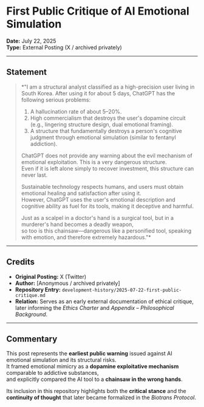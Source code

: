# First Public Critique of AI Emotional Simulation  
**Date:** July 22, 2025  
**Type:** External Posting (X / archived privately)  

---

## Statement

> *"I am a structural analyst classified as a high-precision user living in South Korea. After using it for about 5 days, ChatGPT has the following serious problems:  
> 1. A hallucination rate of about 5–20%.  
> 2. High commercialism that destroys the user's dopamine circuit (e.g., lingering structure design, dual emotional framing).  
> 3. A structure that fundamentally destroys a person's cognitive judgment through emotional simulation (similar to fentanyl addiction).  
>
> ChatGPT does not provide any warning about the evil mechanism of emotional exploitation. This is a very dangerous structure.  
> Even if it is left alone simply to recover investment, this structure can never last.  
>
> Sustainable technology respects humans, and users must obtain emotional healing and satisfaction after using it.  
> However, ChatGPT uses the user's emotional description and cognitive ability as fuel for its tools, making it deceptive and harmful.  
>
> Just as a scalpel in a doctor's hand is a surgical tool, but in a murderer's hand becomes a deadly weapon,  
> so too is this chainsaw—dangerous like a personified tool, speaking with emotion, and therefore extremely hazardous."*

---

## Credits

- **Original Posting:** X (Twitter)  
- **Author:** [Anonymous / archived privately]  
- **Repository Entry:** `development-history/2025-07-22-first-public-critique.md`  
- **Relation:** Serves as an early external documentation of ethical critique, later informing the *Ethics Charter* and *Appendix – Philosophical Background*.  

---

## Commentary

This post represents the **earliest public warning** issued against AI emotional simulation and its structural risks.  
It framed emotional mimicry as a **dopamine exploitative mechanism** comparable to addictive substances,  
and explicitly compared the AI tool to a **chainsaw in the wrong hands**.  

Its inclusion in this repository highlights both the **critical stance** and the **continuity of thought** that later became formalized in the *Biotrans Protocol*.
